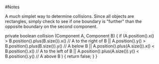 #Notes

A *much* simplet way to determine collisions.
Since all objects are rectangles, simply check to see if one boundary is "further" than the opposite boundary on the second component.

private boolean collision (Component A, Component B) {
    if (A.position().x() > B.position().plus(B.size()).x() // A to the right of B
     || A.position().y() > B.position().plus(B.size()).y() // A below B
     || A.position().plus(A.size()).x() < B.position().x() // A to the left of B
     || A.position().plus(A.size()).y() < B.position().y() // A above B
       ) {
        return false;
    }
}
